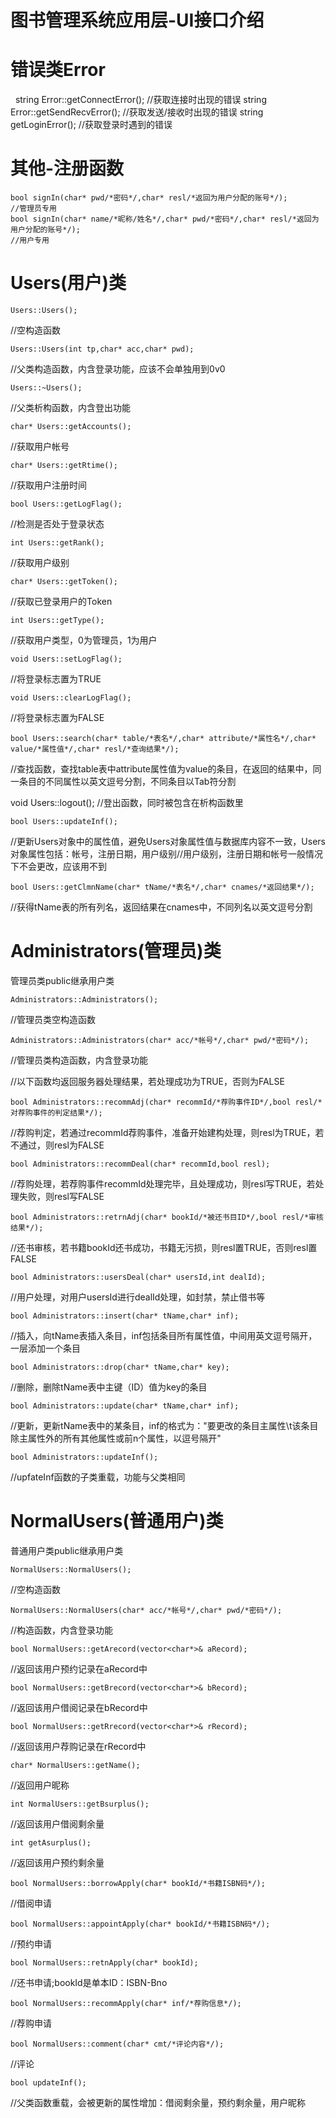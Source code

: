 # 图书管理系统应用层-UI接口介绍

# 错误类Error
  	string Error::getConnectError();
	//获取连接时出现的错误
	string Error::getSendRecvError();
	//获取发送/接收时出现的错误
	string getLoginError();
	//获取登录时遇到的错误
	
# 其他-注册函数
	bool signIn(char* pwd/*密码*/,char* resl/*返回为用户分配的账号*/);
	//管理员专用
	bool signIn(char* name/*昵称/姓名*/,char* pwd/*密码*/,char* resl/*返回为用户分配的账号*/);
	//用户专用
	
# Users(用户)类

	Users::Users();
  //空构造函数
  
	Users::Users(int tp,char* acc,char* pwd);
  //父类构造函数，内含登录功能，应该不会单独用到0v0
  
	Users::~Users();
  //父类析构函数，内含登出功能
  
	char* Users::getAccounts();
  //获取用户帐号
  
	char* Users::getRtime();
  //获取用户注册时间
  
	bool Users::getLogFlag();
  //检测是否处于登录状态
  
	int Users::getRank();
  //获取用户级别
  
	char* Users::getToken();
  //获取已登录用户的Token
  
	int Users::getType();
  //获取用户类型，0为管理员，1为用户
  
	void Users::setLogFlag();
  //将登录标志置为TRUE
  
	void Users::clearLogFlag();
  //将登录标志置为FALSE
  
	bool Users::search(char* table/*表名*/,char* attribute/*属性名*/,char* value/*属性值*/,char* resl/*查询结果*/);
  //查找函数，查找table表中attribute属性值为value的条目，在返回的结果中，同一条目的不同属性以英文逗号分割，不同条目以Tab符分割
  
  void Users::logout();
  //登出函数，同时被包含在析构函数里
	
	bool Users::updateInf();
  //更新Users对象中的属性值，避免Users对象属性值与数据库内容不一致，Users对象属性包括：帐号，注册日期，用户级别//用户级别，注册日期和帐号一般情况下不会更改，应该用不到
  
	bool Users::getClmnName(char* tName/*表名*/,char* cnames/*返回结果*/);
  //获得tName表的所有列名，返回结果在cnames中，不同列名以英文逗号分割

# Administrators(管理员)类
管理员类public继承用户类

	Administrators::Administrators();
  //管理员类空构造函数
  
	Administrators::Administrators(char* acc/*帐号*/,char* pwd/*密码*/);
  //管理员类构造函数，内含登录功能
	
  //以下函数均返回服务器处理结果，若处理成功为TRUE，否则为FALSE
  
	bool Administrators::recommAdj(char* recommId/*荐购事件ID*/,bool resl/*对荐购事件的判定结果*/);
  //荐购判定，若通过recommId荐购事件，准备开始建构处理，则resl为TRUE，若不通过，则resl为FALSE
  
	bool Administrators::recommDeal(char* recommId,bool resl);
  //荐购处理，若荐购事件recommId处理完毕，且处理成功，则resl写TRUE，若处理失败，则resl写FALSE
  
	bool Administrators::retrnAdj(char* bookId/*被还书目ID*/,bool resl/*审核结果*/);
  //还书审核，若书籍bookId还书成功，书籍无污损，则resl置TRUE，否则resl置FALSE
  
	bool Administrators::usersDeal(char* usersId,int dealId);
  //用户处理，对用户usersId进行dealId处理，如封禁，禁止借书等
  
	bool Administrators::insert(char* tName,char* inf);
  //插入，向tName表插入条目，inf包括条目所有属性值，中间用英文逗号隔开，一层添加一个条目
  
	bool Administrators::drop(char* tName,char* key);
  //删除，删除tName表中主键（ID）值为key的条目
  
	bool Administrators::update(char* tName,char* inf);
  //更新，更新tName表中的某条目，inf的格式为："要更改的条目主属性\t该条目除主属性外的所有其他属性或前n个属性，以逗号隔开"

	bool Administrators::updateInf();
  //upfateInf函数的子类重载，功能与父类相同

# NormalUsers(普通用户)类
普通用户类public继承用户类

	NormalUsers::NormalUsers();
  //空构造函数
  
	NormalUsers::NormalUsers(char* acc/*帐号*/,char* pwd/*密码*/);
  //构造函数，内含登录功能
  
	bool NormalUsers::getArecord(vector<char*>& aRecord);
  //返回该用户预约记录在aRecord中
  
	bool NormalUsers::getBrecord(vector<char*>& bRecord);
  //返回该用户借阅记录在bRecord中
  
	bool NormalUsers::getRrecord(vector<char*>& rRecord);
  //返回该用户荐购记录在rRecord中

	char* NormalUsers::getName();
  //返回用户昵称
  
	int NormalUsers::getBsurplus();
  //返回该用户借阅剩余量
  
	int getAsurplus();
  //返回该用户预约剩余量
	
	bool NormalUsers::borrowApply(char* bookId/*书籍ISBN码*/);
  //借阅申请
  
	bool NormalUsers::appointApply(char* bookId/*书籍ISBN码*/);
  //预约申请
  
	bool NormalUsers::retnApply(char* bookId);
  //还书申请;bookId是单本ID：ISBN-Bno
  
	bool NormalUsers::recommApply(char* inf/*荐购信息*/);
  //荐购申请
  
	bool NormalUsers::comment(char* cmt/*评论内容*/);
  //评论	

	bool updateInf();
  //父类函数重载，会被更新的属性增加：借阅剩余量，预约剩余量，用户昵称

